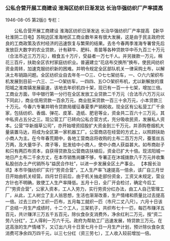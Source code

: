 ### 公私合营开展工商建设  淮海区纺织日渐发达  长治华强纺织厂产率提高

1946-08-05
第2版()
专栏：

　　公私合营开展工商建设
    淮海区纺织日渐发达
    长治华强纺织厂产率提高
    【新华社淮阴二日电】苏皖边区淮海地区工商业数年来有很大发展，这是由于民主政府优良的工商政策及农村经济的迅速恢复与繁荣的结果。去冬今春两季淮海专署曾先后发放巨大数字的农业贷款，计有耕牛、肥料、青苗等各种贷款华中币九百三十万元（合法币近三万万元），粮食五十万斤，受益者一万七千人。并另拨款一万元，棉花三百斤，扶助全区农村家庭纺织业。普遍建立“花店布交换所”换布，使民间纺织资金周转，加速克服纺织新的困难。并明令规定全区部队机关一律采购土布，以解决土布销路问题。全区纺织业自去年冬一○三、○七七架纺车，一、○六六架织布机发展到目前一六三、二一○架纺车，一四四、五○○架织布机，尤以新解放的濮阳城之淮南镇发展最速，该地去年织机四十架，现已有一百一十七架，增加三倍。工商业方面，华中银行第一分行在全区发放工业贷款二千万元（合法币六万万元以下同此），商业信用贷款一百余万元，商业批采贷款一百三十余万元，小本贷款三十万元。今春六专署并明令贷款局缓征春夏季产销税收。现全区有公私营工厂千余家，包括纺织、香烟、弹花、皮革、造纸、肥皂等业，资金共二百六十三万元，其中私资占五分之三。现公营工厂已转向公私合营方式，充分吸收民资，发展私人资本。公营“华新烟草公司”，亦开始增资招股扩大资金到三千万元，并添购卷烟机大量装置马达，将成为全区第一家机器工厂。公营商店在经营的方式上，以照顾扶助小商人为主。在今年春荒期中，各地工营商店将收购的土布二百万方尺，蚕茧丝五万两，及大量华子、席子等，批发给中小商人，使中小商人获益甚大。如布商赵子和只有两匹布资本，自获得贷款及公营商店扶植后，资金已扩大十倍。现沭阳城一地日产土布二千余方丈，在本市销售尚嫌不够，专署正在沐城拨款八千万元并收集私股创办土产代销所与“益民合作社”，以进一步发展全区土产事业。
    【本报长治讯】本市华强纺织厂实行“劳资合营”，工人生产率飞速提高一倍余，该厂自三月廿日开始由机关经营。四月廿日前后，由于机关抽走部份资金，工资又未规定，营业方针也不明确，致使工人生产率降低。五月十日，全厂开会检讨，确定今后工厂“劳资合营”，公家入资本，工人入劳力，实行劳资分红办法，由工人自己管理工厂，从此，工人树立了主人翁思想，生活也渐渐改善，生产情绪和质量比过去提高一倍。过去三四个工织一匹布，五月每工就织一匹（市尺二丈八尺）。六月十日该厂总结一月生产成绩时，十二个工人，三架机子，共织布七十一匹，每匹布赚洋五百元，共计赚洋三万五千五百元，除伙食杂支消费外，净余红利二万元，按“资二劳八分红”，工人得利一万六千元。政府为帮助工厂迅速发展，特贷款三万元。在这高涨的生产情绪下，又订出六月十日至七月十日一月生产计划，预计除伙食杂支消费可净余四万四千元，以三七分红（资三劳七），工人收入较前增加一倍。
